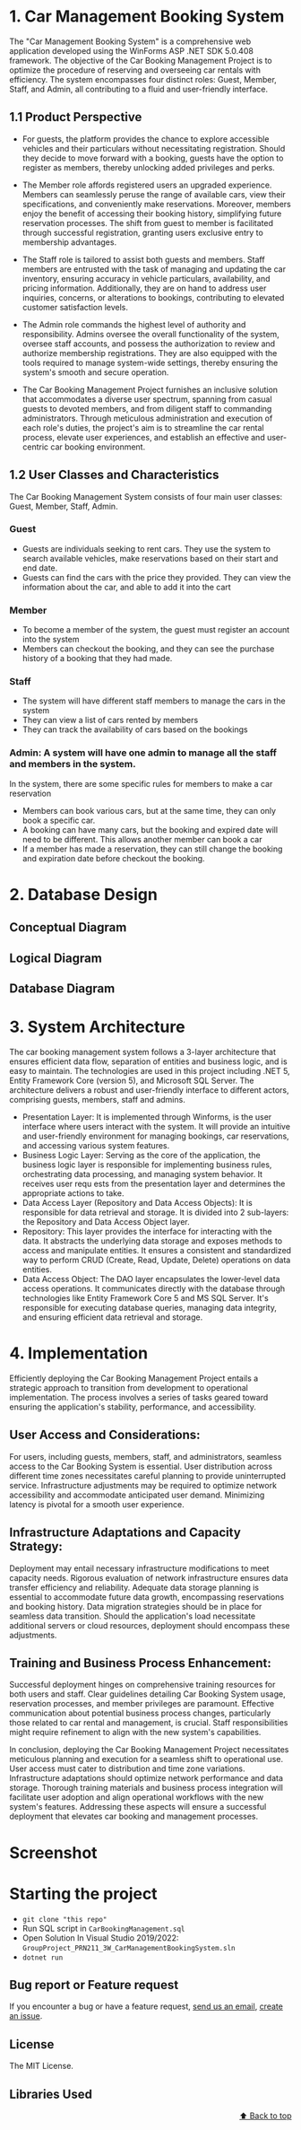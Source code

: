 # 1. Car Management Booking System
The "Car Management Booking System" is a comprehensive web application developed using the WinForms ASP .NET SDK 5.0.408 framework. The objective of the Car Booking Management Project is to optimize the procedure of reserving and overseeing car rentals with efficiency. The system encompasses four distinct roles: Guest, Member, Staff, and Admin, all contributing to a fluid and user-friendly interface.

## 1.1 Product Perspective
- For guests, the platform provides the chance to explore accessible vehicles and their particulars without necessitating registration. Should they decide to move forward with a booking, guests have the option to register as members, thereby unlocking added privileges and perks.

- The Member role affords registered users an upgraded experience. Members can seamlessly peruse the range of available cars, view their specifications, and conveniently make reservations. Moreover, members enjoy the benefit of accessing their booking history, simplifying future reservation processes. The shift from guest to member is facilitated through successful registration, granting users exclusive entry to membership advantages.

- The Staff role is tailored to assist both guests and members. Staff members are entrusted with the task of managing and updating the car inventory, ensuring accuracy in vehicle particulars, availability, and pricing information. Additionally, they are on hand to address user inquiries, concerns, or alterations to bookings, contributing to elevated customer satisfaction levels.

- The Admin role commands the highest level of authority and responsibility. Admins oversee the overall functionality of the system, oversee staff accounts, and possess the authorization to review and authorize membership registrations. They are also equipped with the tools required to manage system-wide settings, thereby ensuring the system's smooth and secure operation.

- The Car Booking Management Project furnishes an inclusive solution that accommodates a diverse user spectrum, spanning from casual guests to devoted members, and from diligent staff to commanding administrators. Through meticulous administration and execution of each role's duties, the project's aim is to streamline the car rental process, elevate user experiences, and establish an effective and user-centric car booking environment.


## 1.2	User Classes and Characteristics
The Car Booking Management System consists of four main user classes: Guest, Member, Staff, Admin.
### Guest
-	Guests are individuals seeking to rent cars. They use the system to search available vehicles, make reservations based on their start and end date.
-	Guests can find the cars with the price they provided. They can view the information about the car, and able to add it into the cart
### Member
-	To become a member of the system, the guest must register an account into the system
-	Members can checkout the booking, and they can see the purchase history of a booking that they had made.
### Staff
-	The system will have different staff members to manage the cars in the system
-	They can view a list of cars rented by members
-	They can track the availability of cars based on the bookings
### Admin: A system will have one admin to manage all the staff and members in the system.
In the system, there are some specific rules for members to make a car reservation
-	Members can book various cars, but at the same time, they can only book a specific car.
-	A booking can have many cars, but the booking and expired date will need to be different. This allows another member can book a car
-	If a member has made a reservation, they can still change the booking and expiration date before checkout the booking.

# 2. Database Design
## Conceptual Diagram
## Logical Diagram
## Database Diagram

# 3. System Architecture 
The car booking management system follows a 3-layer architecture that ensures efficient data flow, separation of entities and business logic, and is easy to maintain. The technologies are used in this project including .NET 5, Entity Framework Core (version 5), and Microsoft SQL Server. The architecture delivers a robust and user-friendly interface to different actors, comprising guests, members, staff and admins.
-	Presentation Layer: It is implemented through Winforms, is the user interface where users interact with the system. It will provide an intuitive and user-friendly environment for managing bookings, car reservations, and accessing various system features. 
-	Business Logic Layer: Serving as the core of the application, the business logic layer is responsible for implementing business rules, orchestrating data processing, and managing system behavior. It receives user requ
ests from the presentation layer and determines the appropriate actions to take.
-	Data Access Layer (Repository and Data Access Objects): It is responsible for data retrieval and storage. It is divided into 2 sub-layers: the Repository and Data Access Object layer.
-	Repository: This layer provides the interface for interacting with the data. It abstracts the underlying data storage and exposes methods to access and manipulate entities. It ensures a consistent and standardized way to perform CRUD (Create, Read, Update, Delete) operations on data entities.
-	Data Access Object: The DAO layer encapsulates the lower-level data access operations. It communicates directly with the database through technologies like Entity Framework Core 5 and MS SQL Server. It's responsible for executing database queries, managing data integrity, and ensuring efficient data retrieval and storage.

# 4. Implementation
Efficiently deploying the Car Booking Management Project entails a strategic approach to transition from development to operational implementation. The process involves a series of tasks geared toward ensuring the application's stability, performance, and accessibility.

## User Access and Considerations:
For users, including guests, members, staff, and administrators, seamless access to the Car Booking System is essential. User distribution across different time zones necessitates careful planning to provide uninterrupted service. Infrastructure adjustments may be required to optimize network accessibility and accommodate anticipated user demand. Minimizing latency is pivotal for a smooth user experience.

## Infrastructure Adaptations and Capacity Strategy:
Deployment may entail necessary infrastructure modifications to meet capacity needs. Rigorous evaluation of network infrastructure ensures data transfer efficiency and reliability. Adequate data storage planning is essential to accommodate future data growth, encompassing reservations and booking history. Data migration strategies should be in place for seamless data transition. Should the application's load necessitate additional servers or cloud resources, deployment should encompass these adjustments.

## Training and Business Process Enhancement:
Successful deployment hinges on comprehensive training resources for both users and staff. Clear guidelines detailing Car Booking System usage, reservation processes, and member privileges are paramount. Effective communication about potential business process changes, particularly those related to car rental and management, is crucial. Staff responsibilities might require refinement to align with the new system's capabilities.

In conclusion, deploying the Car Booking Management Project necessitates meticulous planning and execution for a seamless shift to operational use. User access must cater to distribution and time zone variations. Infrastructure adaptations should optimize network performance and data storage. Thorough training materials and business process integration will facilitate user adoption and align operational workflows with the new system's features. Addressing these aspects will ensure a successful deployment that elevates car booking and management processes.

# Screenshot



# Starting the project
- `git clone "this repo"`
- Run SQL script in `CarBookingManagement.sql`
- Open Solution In Visual Studio 2019/2022: `GroupProject_PRN211_3W_CarManagementBookingSystem.sln`
- `dotnet run`

## Bug report or Feature request

If you encounter a bug or have a feature request, [send us an email](mailto:lequocuyit@gmai.com), [create an issue](https://github.com/UyLeQuoc/dsc-force-graph/issues).

## License

The MIT License.

## Libraries Used


<p align="right"><a href="#top">⬆️ Back to top️</a></p>